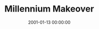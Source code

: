 ---
layout: series
series: "Millennium Makeover"
permalink: "/millennium-makeover/"
title: "Millennium Makeover"
date: 2001-01-13 00:00:00
endDate: 2001-02-10 00:00:00
description: "Join us as we look at four areas of our lives in need of a little makeover. "
src: "http://s3.amazonaws.com/crossroads-media/images/legacy/content/GenericCrnerSign.jpg"
---